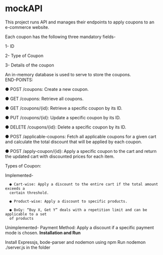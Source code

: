# mockAPI

This project runs API and manages their endpoints to apply coupons to an e-commerce website.

Each coupon has the following three mandatory fields-

  1- ID
  
  2- Type of Coupon
  
  3- Details of the coupon
  

An in-memory database is used to serve to store the coupons.  
END-POINTS:

● POST /coupons: Create a new coupon.

● GET /coupons: Retrieve all coupons.

● GET /coupons/{id}: Retrieve a specific coupon by its ID.

● PUT /coupons/{id}: Update a specific coupon by its ID.

● DELETE /coupons/{id}: Delete a specific coupon by its ID.

● POST /applicable-coupons: Fetch all applicable coupons for a given cart and
calculate the total discount that will be applied by each coupon.

● POST /apply-coupon/{id}: Apply a specific coupon to the cart and return the
updated cart with discounted prices for each item.


Types of Coupon:

  Implemented-
  
      ● Cart-wise: Apply a discount to the entire cart if the total amount exceeds a
      certain threshold.
      
      ● Product-wise: Apply a discount to specific products.
      
      ● BxGy: “Buy X, Get Y” deals with a repetition limit and can be applicable to a set
      of products
      
  Unimplemented-
      Payment Method: Apply a discount if a specific payment mode is chosen.
**Installation and Run**

Install Expressjs, bode-parser and nodemon using npm
Run nodemon ./server.js in the folder
